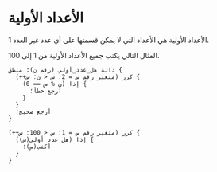 ﻿---
sidebar_position: 2
---

# الأعداد الأولية

الأعداد الأولية هي الأعداد التي لا يمكن قسمتها على أي عدد غير العدد 1.

المثال التالي يكتب جميع الأعداد الأولية من 1 إلى 100.

```abjad
دالة هل_عدد_أولي (رقم ن): منطق {
  كرر (متغير رقم س = 2؛ س < ن؛ س++) {
    إذا (ن % س == 0) {
      أرجع خطأ؛
    }
  }
  أرجع صحيح؛
}

كرر (متغير رقم س = 1؛ س < 100؛ س++) {
  إذا (هل_عدد_أولي(س)) {
    أكتب(س)؛
  }
}
```